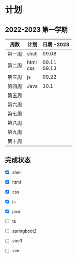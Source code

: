 # 计划

## 2022-2023 第一学期

| 周数   | 计划          | 日期 -2023       |
| ------ | ------------- | ---------------- |
| 第一周 | shell         | 09.08            |
| 第二周 | html<br />css | 09.11<br />09.13 |
| 第三周 | js            | 09.22            |
| 第四周 | Java          | 10.1             |
| 第五周 |               |                  |
| 第六周 |               |                  |
| 第七周 |               |                  |
| 第八周 |               |                  |
| 第九周 |               |                  |
| 第十周 |               |                  |

## 完成状态

- [x] shell
- [x] html
- [x] css
- [x] js
- [x] java
- [ ] ts
- [ ] springboot2
- [ ] vue3
- [ ] vim

